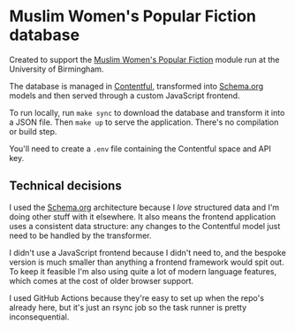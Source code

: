 # Muslim Women's Popular Fiction database

Created to support the [Muslim Women's Popular Fiction][module] module run at the University of Birmingham.

The database is managed in [Contentful], transformed into [Schema.org] models and then served through a custom JavaScript frontend.

To run locally, run `make sync` to download the database and transform it into a JSON file. Then `make up` to serve the application. There's no compilation or build step.

You'll need to create a `.env` file containing the Contentful space and API key.

## Technical decisions

I used the [Schema.org] architecture because I _love_ structured data and I'm doing other stuff with it elsewhere. It also means the frontend application uses a consistent data structure: any changes to the Contentful model just need to be handled by the transformer.

I didn't use a JavaScript frontend because I didn't need to, and the bespoke version is much smaller than anything a frontend framework would spit out. To keep it feasible I'm also using quite a lot of modern language features, which comes at the cost of older browser support.

I used GitHub Actions because they're easy to set up when the repo's already here, but it's just an rsync job so the task runner is pretty inconsequential.

[contentful]: https://www.contentful.com/
[module]: https://www.birmingham.ac.uk/postgraduate/courses/taught/english/english-literature-optional-modules.aspx#uob-expandable-area-19
[schema.org]: https://schema.org/
